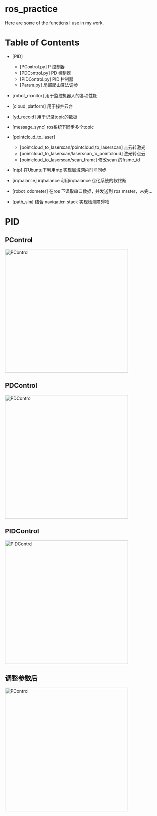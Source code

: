 # ros_practice

Here are some of the functions I use in my work.

# Table of Contents

* [PID]
    * [PControl.py]   P 控制器
    * [PDControl.py]   PD 控制器
    * [PIDControl.py]   PID 控制器
    * [Param.py]   局部爬山算法调参
    

* [robot_monitor]
  用于监控机器人的各项性能
  
* [cloud_platform]
  用于操控云台
  
* [yd_record]
  用于记录topic的数据
  
* [message_sync]
  ros系统下同步多个topic
  
* [pointcloud_to_laser]
    * [pointcloud_to_laserscan/pointcloud_to_laserscan]   点云转激光
    * [pointcloud_to_laserscan/laserscan_to_pointcloud]   激光转点云
    * [pointcloud_to_laserscan/scan_frame]    修改scan 的frame_id
    
* [ntp]
  在Ubuntu下利用ntp 实现局域网内时间同步
  
* [irqbalance]
  irqbalance 利用irqbalance 优化系统的软终断
  
* [robot_odometer]
  在ros 下读取串口数据，并发送到 ros master，未完...
  
* [path_sim]
  结合 navigation stack 实现检测障碍物
  
# PID
## PControl
<img src="https://fbimage.cn/image/other/Figure_1.png" alt="PControl" width="400"/>

## PDControl
<img src="https://fbimage.cn/image/other/Figure_2.png" alt="PDControl" width="400"/>

## PIDControl
<img src="https://fbimage.cn/image/other/Figure_3.png" alt="PIDControl" width="400"/>

## 调整参数后
<img src="https://fbimage.cn/image/other/Figure_4.png" alt="PControl" width="400"/>
